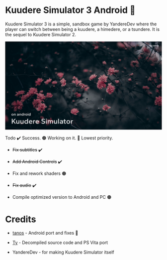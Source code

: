 # Kuudere Simulator 3 Android 🚧

Kuudere Simulator 3 is a simple, sandbox game by YandereDev where the player can switch between being a kuudere, a himedere, or a tsundere. It is the sequel to Kuudere Simulator 2.

![tanos-frontend](https://raw.githubusercontent.com/TacoGit/KS3Android/main/thumb.png)

Todo
✔️ Success. 🟠 Working on it. 🔴 Lowest priority.
* ~~Fix subtitles~~ ✔️

* ~~Add Android Controls~~ ✔️

* Fix and rework shaders 🟠

* ~~Fix audio~~ ✔️

* Compile optimized version to Android and PC 🟠

# Credits
* [tanos](https://discordapp.com/users/916798305390964778) - Android port and fixes 🚧

* [Ty](https://twitter.com/TyDotCS) - Decompiled source code and PS Vita port

* YandereDev - for making Kuudere Simulator itself